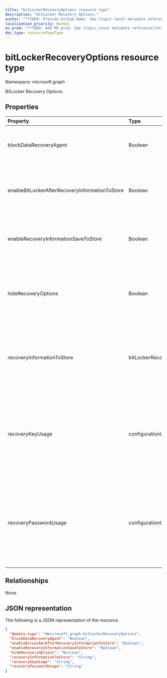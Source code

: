 ```yaml
---
title: "bitLockerRecoveryOptions resource type"
description: "BitLocker Recovery Options."
author: "**TODO: Provide Github Name. See [topic-level metadata reference](https://msgo.azurewebsites.net/add/document/guidelines/metadata.html#topic-level-metadata)**"
localization_priority: Normal
ms.prod: "**TODO: Add MS prod. See [topic-level metadata reference](https://msgo.azurewebsites.net/add/document/guidelines/metadata.html#topic-level-metadata)**"
doc_type: resourcePageType
---
```


# bitLockerRecoveryOptions resource type

Namespace: microsoft.graph



BitLocker Recovery Options.

## Properties
|Property|Type|Description|
|:---|:---|:---|
|blockDataRecoveryAgent|Boolean|Indicates whether to block certificate-based data recovery agent.|
|enableBitLockerAfterRecoveryInformationToStore|Boolean|Indicates whether or not to enable BitLocker until recovery information is stored in AD DS.|
|enableRecoveryInformationSaveToStore|Boolean|Indicates whether or not to allow BitLocker recovery information to store in AD DS.|
|hideRecoveryOptions|Boolean|Indicates whether or not to allow showing recovery options in BitLocker Setup Wizard for fixed or system disk.|
|recoveryInformationToStore|bitLockerRecoveryInformationType|Configure what pieces of BitLocker recovery information are stored to AD DS. Possible values are: `passwordAndKey`, `passwordOnly`.|
|recoveryKeyUsage|configurationUsage|Indicates whether users are allowed or required to generate a 256-bit recovery key for fixed or system disk. Possible values are: `blocked`, `required`, `allowed`, `notConfigured`.|
|recoveryPasswordUsage|configurationUsage|Indicates whether users are allowed or required to generate a 48-digit recovery password for fixed or system disk. Possible values are: `blocked`, `required`, `allowed`, `notConfigured`.|

## Relationships
None.

## JSON representation
The following is a JSON representation of the resource.
<!-- {
  "blockType": "resource",
  "@odata.type": "microsoft.graph.bitLockerRecoveryOptions"
}
-->
``` json
{
  "@odata.type": "#microsoft.graph.bitLockerRecoveryOptions",
  "blockDataRecoveryAgent": "Boolean",
  "enableBitLockerAfterRecoveryInformationToStore": "Boolean",
  "enableRecoveryInformationSaveToStore": "Boolean",
  "hideRecoveryOptions": "Boolean",
  "recoveryInformationToStore": "String",
  "recoveryKeyUsage": "String",
  "recoveryPasswordUsage": "String"
}
```

